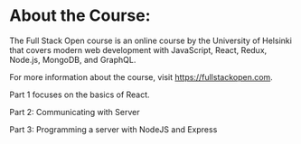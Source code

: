 # About the Course:
The Full Stack Open course is an online course by the University of Helsinki that covers modern web development with JavaScript, React, Redux, Node.js, MongoDB, and GraphQL. 


For more information about the course, visit https://fullstackopen.com.

Part 1 focuses on the basics of React.

Part 2: Communicating with Server

Part 3: Programming a server with NodeJS and Express
